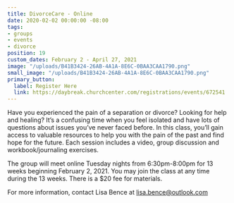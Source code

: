```yaml
---
title: DivorceCare - Online
date: 2020-02-02 00:00:00 -08:00
tags:
- groups
- events
- divorce
position: 19
custom_dates: February 2 - April 27, 2021
image: "/uploads/B41B3424-26AB-4A1A-8E6C-0BAA3CAA1790.png"
small_image: "/uploads/B41B3424-26AB-4A1A-8E6C-0BAA3CAA1790.png"
primary_button:
  label: Register Here
  link: https://daybreak.churchcenter.com/registrations/events/672541
---
```


Have you experienced the pain of a separation or divorce? Looking for help and healing? It’s a confusing time when you feel isolated and have lots of questions about issues you’ve never faced before. In this class, you’ll gain access to valuable resources to help you with the pain of the past and find hope for the future. Each session includes a video, group discussion and workbook/journaling exercises.

The group will meet online Tuesday nights from 6:30pm-8:00pm for 13 weeks beginning February 2, 2021. You may join the class at any time during the 13 weeks. There is a $20 fee for materials.

For more information, contact Lisa Bence at lisa.bence@outlook.com
